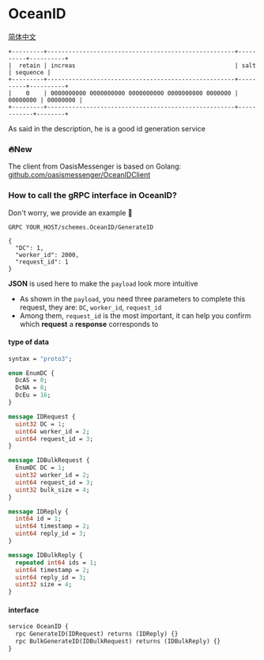 # OceanID

[简体中文](README_zh.md)

```
+---------+-----------------------------------------------------+----------+----------+
|  retain | increas                                             | salt     | sequence |
+---------+-----------------------------------------------------+----------+----------+
|    0    | 0000000000 0000000000 0000000000 0000000000 0000000 | 00000000 | 00000000 |
+---------+-----------------------------------------------------+------------+--------+
```

As said in the description, he is a good id generation service

### 🔥New

The client from OasisMessenger is based on Golang: [github.com/oasismessenger/OceanIDClient]()

### How to call the gRPC interface in OceanID?

Don't worry, we provide an example 🤔

```http request
GRPC YOUR_HOST/schemes.OceanID/GenerateID

{
  "DC": 1,
  "worker_id": 2000,
  "request_id": 1
}
```

**JSON** is used here to make the `payload` look more intuitive

- As shown in the `payload`, you need three parameters to complete this request, they are: `DC`, `worker_id`, `request_id`
- Among them, `request_id` is the most important, it can help you confirm which **request** a **response** corresponds to

#### type of data
```protobuf
syntax = "proto3";

enum EnumDC {
  DcAS = 0;
  DcNA = 8;
  DcEu = 16;
}

message IDRequest {
  uint32 DC = 1;
  uint64 worker_id = 2;
  uint64 request_id = 3;
}

message IDBulkRequest {
  EnumDC DC = 1;
  uint32 worker_id = 2;
  uint64 request_id = 3;
  uint32 bulk_size = 4;
}

message IDReply {
  int64 id = 1;
  uint64 timestamp = 2;
  uint64 reply_id = 3;
}

message IDBulkReply {
  repeated int64 ids = 1;
  uint64 timestamp = 2;
  uint64 reply_id = 3;
  uint32 size = 4;
}
```

#### interface
```protobuf
service OceanID {
  rpc GenerateID(IDRequest) returns (IDReply) {}
  rpc BulkGenerateID(IDBulkRequest) returns (IDBulkReply) {}
}
```

